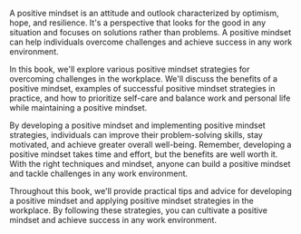 
A positive mindset is an attitude and outlook characterized by optimism, hope, and resilience. It's a perspective that looks for the good in any situation and focuses on solutions rather than problems. A positive mindset can help individuals overcome challenges and achieve success in any work environment.

In this book, we'll explore various positive mindset strategies for overcoming challenges in the workplace. We'll discuss the benefits of a positive mindset, examples of successful positive mindset strategies in practice, and how to prioritize self-care and balance work and personal life while maintaining a positive mindset.

By developing a positive mindset and implementing positive mindset strategies, individuals can improve their problem-solving skills, stay motivated, and achieve greater overall well-being. Remember, developing a positive mindset takes time and effort, but the benefits are well worth it. With the right techniques and mindset, anyone can build a positive mindset and tackle challenges in any work environment.

Throughout this book, we'll provide practical tips and advice for developing a positive mindset and applying positive mindset strategies in the workplace. By following these strategies, you can cultivate a positive mindset and achieve success in any work environment.
